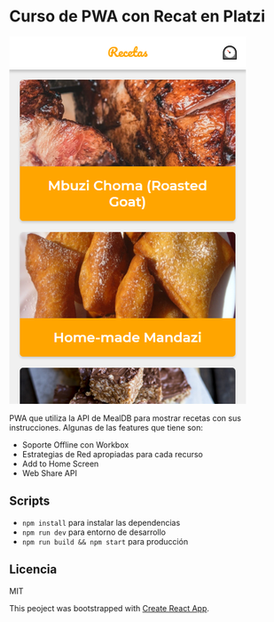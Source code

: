 # Curso de PWA con Recat en Platzi

![Captura de Recetas](./readme-static/captura.png)

PWA que utiliza la API de MealDB para mostrar recetas con sus instrucciones. Algunas de las features que tiene son:

* Soporte Offline con Workbox
* Estrategias de Red apropiadas para cada recurso
* Add to Home Screen
* Web Share API

## Scripts

* `npm install` para instalar las dependencias
* `npm run dev` para entorno de desarrollo
* `npm run build && npm start` para producción

## Licencia

MIT

This peoject was bootstrapped with [Create React App](https://github.com/facebookincubator/create-react-app).